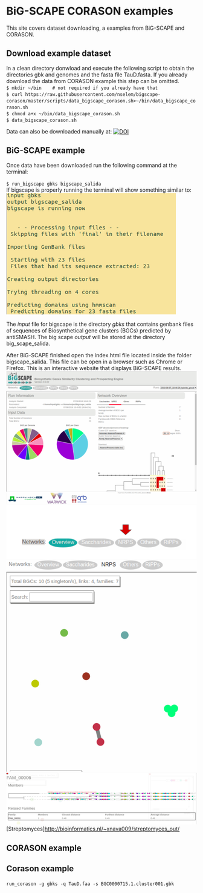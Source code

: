 # BiG-SCAPE CORASON examples  
This site covers dataset downloading, a examples from BiG-SCAPE and CORASON.  
## Download example dataset  
In a clean directory donwload and execute the following script to obtain the directories gbk and genomes and the fasta file TauD.fasta. If you already download the data from CORASON example this step can be omitted.   
`$ mkdir ~/bin    # not required if you already have that`  
`$ curl https://raw.githubusercontent.com/nselem/bigscape-corason/master/scripts/data_bigscape_corason.sh>~/bin/data_bigscape_corason.sh`    
`$ chmod a+x ~/bin/data_bigscape_corason.sh`    
`$ data_bigscape_corason.sh`    

Data can also be downloaded manually at: 
[![DOI](https://zenodo.org/badge/DOI/10.5281/zenodo.1340706.svg)](https://doi.org/10.5281/zenodo.1340706)  

## BiG-SCAPE example  
Once data have been downloaded run the following command at the terminal:  

`$ run_bigscape gbks bigscape_salida`  
 If bigscape is properly running the terminal will show something similar to:  
 ![bigscape example1.png](images/bigscape_example1.png)
 
The _input_ file for bigscape is the directory _gbks_ that contains genbank files of sequences of Biosynthetical gene clusters (BGCs) predicted by antiSMASH. The big scape _output_  will be stored at the directory big_scape_salida.    

After BiG-SCAPE finished open the index.html file located inside the folder bigscape_salida. This file can be open in a browser such as Chrome or Firefox. This is an interactive website that displays BiG-SCAPE results.   
![index](images/bigscape_example2.png)  
![select class](images/bigscape_example3.png)  
![chose family](images/bigscape_example4.png)  
![Corason](images/bigscape_example5.png)  
[Streptomyces]http://bioinformatics.nl/~xnava009/streptomyces_out/  



## CORASON example 

## Corason example  
`run_corason -g gbks -q TauD.faa -s BGC0000715.1.cluster001.gbk`    
